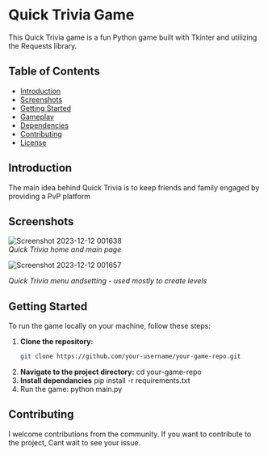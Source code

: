 # Quick Trivia Game

This Quick Trivia game is a fun Python game built with Tkinter and utilizing the Requests library.

## Table of Contents

- [Introduction](#introduction)
- [Screenshots](#screenshots)
- [Getting Started](#getting-started)
- [Gameplay](#gameplay)
- [Dependencies](#dependencies)
- [Contributing](#contributing)
- [License](#license)

## Introduction

The main idea behind Quick Trivia is to keep friends and family engaged by providing a PvP platform


## Screenshots



![Screenshot 2023-12-12 001638](https://github.com/VictorCodebase/QuickTrivia-priv/assets/135356007/9784547b-aa94-4c37-acbe-364dc2292f05)  
*Quick Trivia home and main page*


![Screenshot 2023-12-12 001657](https://github.com/VictorCodebase/QuickTrivia-priv/assets/135356007/f9597b4c-40b8-475b-8aa3-951913299fab)

*Quick Trivia menu andsetting - used mostly to create levels*


## Getting Started

To run the game locally on your machine, follow these steps:

1. **Clone the repository:**
   ```bash
   git clone https://github.com/your-username/your-game-repo.git
   
2. **Navigate to the project directory:**
    cd your-game-repo
3. **Install dependancies**
    pip install -r requirements.txt
4. Run the game:
   python main.py

## Contributing
I welcome contributions from the community. If you want to contribute to the project, Cant wait to see your issue. 

